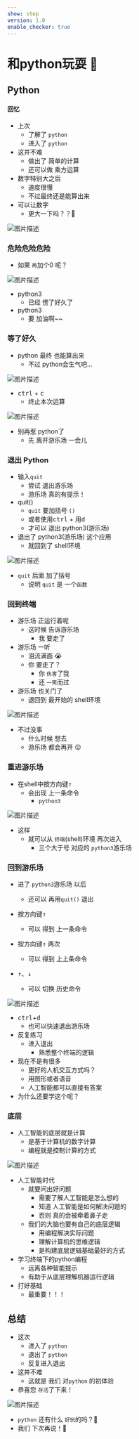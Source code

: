 ```yaml
---
show: step
version: 1.0
enable_checker: true
---
```


# 和python玩耍 🥊

## Python

#### 回忆

- 上次
  - 了解了 `python`
  - 进入了 `python`
- 这并不难
	- 做出了 简单的计算
	- 还可以做 乘方运算
- 数字特别大之后
	- 速度很慢
	- 不过最终还是能算出来
- 可以让数字 
	- 更大一下吗？？🤔
	
![图片描述](https://doc.shiyanlou.com/courses/uid1190679-20230905-1693922264888)

### 危险危险危险

- 如果 `再`加个0 呢？

![图片描述](https://doc.shiyanlou.com/courses/uid1190679-20230427-1682560650691)

- python3
	- 已经 愣了好久了
- python3
	- 要 加油啊~~

### 等了好久

- python 最终 也能算出来 
	- 不过 python会生气吧...

![图片描述](https://doc.shiyanlou.com/courses/uid1190679-20230212-1676199026126)

- <kbd>ctrl</kbd> + <kbd>c</kbd> 
	- 终止本次运算

![图片描述](https://doc.shiyanlou.com/courses/uid1190679-20230212-1676199169725)
 
- 别再惹 python了
	- 先 离开游乐场 一会儿

### 退出 Python

- 输入`quit`
	- 尝试 退出游乐场
	- 游乐场 真的有提示！
- quit() 
	- `quit` 要加括号 `()`
	- 或者使用<kbd>ctrl</kbd> + 用<kbd>d</kbd>
	- 才可以 退出 python3(游乐场)
- 退出了 python3(游乐场) 这个应用
	- 就回到了 shell环境

![图片描述](https://doc.shiyanlou.com/courses/uid1190679-20230212-1676199274675)

- `quit` 后面 加了括号
	- 说明 `quit` 是 一个`函数`

### 回到终端

- 游乐场 正运行着呢
  - 这时候 告诉游乐场
	- 我 要走了
- 游乐场 一听
  - 泪流满面 😭
  - 你 要走了？
	- 你 `伤害`了我
	- 还 `一笑`而过
- 游乐场 也关门了
	- 退回到 最开始的 shell环境

![图片描述](https://doc.shiyanlou.com/courses/uid1190679-20230212-1676199324615)

- 不过没事
	- 什么时候 想去
	- 游乐场 都会再开 😛

### 重进游乐场

- 在shell中按方向键<kbd>↑</kbd>
	- 会出现 上一条命令
		- `python3`

![图片描述](https://doc.shiyanlou.com/courses/uid1190679-20230212-1676199393629)

- 这样
	- 就可以从 `终端`(shell)环境 再次进入
		- 三个大于号 对应的 `python3`游乐场

### 回到游乐场

- 进了 `python3`游乐场 以后
	- 还可以 再用`quit()` 退出

- 按方向键<kbd>↑</kbd>
	- 可以 得到 上一条命令
- 按方向键<kbd>↑</kbd> 两次
	- 可以 得到 上上条命令
- <kbd>↑</kbd>、<kbd>↓</kbd>
	- 可以 切换 历史命令

![图片描述](https://doc.shiyanlou.com/courses/uid1190679-20220909-1662704874788)

- <kbd>ctrl</kbd>+<kbd>d</kbd> 
	- 也可以快速退出游乐场
- 反复练习
	- 进入退出
		- 熟悉整个终端的逻辑
- 现在不是有很多
	- 更好的人机交互方式吗？
	- 用图形或者语音
	- 人工智能都可以直接有答案
- 为什么还要学这个呢？

### 底层

- 人工智能的底层就是计算
	- 是基于计算机的数字计算
	- 编程就是控制计算的方式

![图片描述](https://doc.shiyanlou.com/courses/uid1190679-20230629-1687994414896)

- 人工智能时代
	- 就要问出好问题
		- 需要了解人工智能是怎么想的
		- 知道 人工智能是如何解决问题的
		- 否则 真的会被牵着鼻子走
	- 我们的大脑也要有自己的底层逻辑
		- 用编程解决实际问题
		- 理解计算机的思维逻辑
		- 是构建底层逻辑基础最好的方式
- 学习终端下的python编程
	- 远离各种智能提示
	- 有助于从底层理解机器运行逻辑
- 打好基础
	- 最重要！！！

## 总结

- 这次
  - 进入了 `python`
  - 退出了 `python`
  - 反复进入退出
- 这并不难
	- 这就是 我们 对`python` 的初体验
- 恭喜您 `存活`了下来！

![图片描述](https://doc.shiyanlou.com/courses/uid1190679-20230129-1674986458896)

- `python` 还有什么 `好玩`的吗？🤔
- 我们 下次再说！👋
